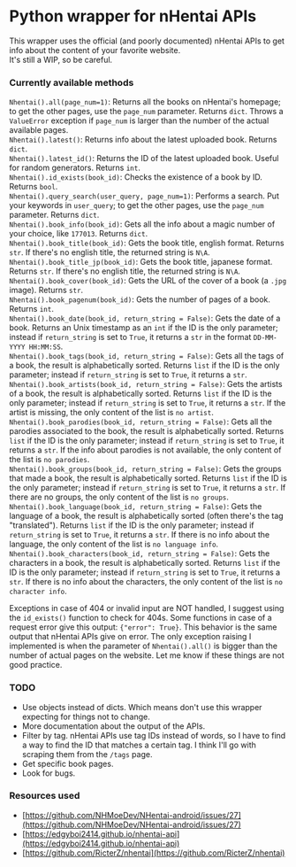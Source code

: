 Python wrapper for nHentai APIs
===

This wrapper uses the official (and poorly documented) nHentai APIs to get info about the content of your favorite website.  
It's still a WIP, so be careful.

### Currently available methods
`Nhentai().all(page_num=1)`: Returns all the books on nHentai's homepage; to get the other pages, use the `page_num` parameter. Returns `dict`. Throws a `ValueError` exception if `page_num` is larger than the number of the actual available pages.  
`Nhentai().latest()`: Returns info about the latest uploaded book. Returns `dict`.  
`Nhentai().latest_id()`: Returns the ID of the latest uploaded book. Useful for random generators. Returns `int`.  
`Nhentai().id_exists(book_id)`: Checks the existence of a book by ID. Returns `bool`.  
`Nhentai().query_search(user_query, page_num=1)`: Performs a search. Put your keywords in `user_query`; to get the other pages, use the `page_num` parameter. Returns `dict`.  
`Nhentai().book_info(book_id)`: Gets all the info about a magic number of your choice, like `177013`. Returns `dict`.  
`Nhentai().book_title(book_id)`: Gets the book title, english format. Returns `str`. If there's no english title, the returned string is `N\A`.  
`Nhentai().book_title_jp(book_id)`: Gets the book title, japanese format. Returns `str`. If there's no english title, the returned string is `N\A`.  
`Nhentai().book_cover(book_id)`: Gets the URL of the cover of a book (a `.jpg` image). Returns `str`.  
`Nhentai().book_pagenum(book_id)`: Gets the number of pages of a book. Returns `int`.  
`Nhentai().book_date(book_id, return_string = False)`: Gets the date of a book. Returns an Unix timestamp as an `int` if the ID is the only parameter; instead if `return_string` is set to `True`, it returns a `str` in the format `DD-MM-YYYY HH:MM:SS`.  
`Nhentai().book_tags(book_id, return_string = False)`: Gets all the tags of a book, the result is alphabetically sorted. Returns `list` if the ID is the only parameter; instead if `return_string` is set to `True`, it returns a `str`.  
`Nhentai().book_artists(book_id, return_string = False)`: Gets the artists of a book, the result is alphabetically sorted. Returns `list` if the ID is the only parameter; instead if `return_string` is set to `True`, it returns a `str`. If the artist is missing, the only content of the list is `no artist`.  
`Nhentai().book_parodies(book_id, return_string = False)`: Gets all the parodies associated to the book, the result is alphabetically sorted. Returns `list` if the ID is the only parameter; instead if `return_string` is set to `True`, it returns a `str`. If the info about parodies is not available, the only content of the list is `no parodies`.  
`Nhentai().book_groups(book_id, return_string = False)`: Gets the groups that made a book, the result is alphabetically sorted. Returns `list` if the ID is the only parameter; instead if `return_string` is set to `True`, it returns a `str`. If there are no groups, the only content of the list is `no groups`.  
`Nhentai().book_language(book_id, return_string = False)`: Gets the language of a book, the result is alphabetically sorted (often there's the tag "translated"). Returns `list` if the ID is the only parameter; instead if `return_string` is set to `True`, it returns a `str`. If there is no info about the language, the only content of the list is `no language info`.  
`Nhentai().book_characters(book_id, return_string = False)`: Gets the characters in a book, the result is alphabetically sorted. Returns `list` if the ID is the only parameter; instead if `return_string` is set to `True`, it returns a `str`. If there is no info about the characters, the only content of the list is `no character info`.  


Exceptions in case of 404 or invalid input are NOT handled, I suggest using the `id_exists()` function to check for 404s. Some functions in case of a request error give this output: `{"error": True}`. This behavior is the same output that nHentai APIs give on error. The only exception raising I implemented is when the parameter of `Nhentai().all()` is bigger than the number of actual pages on the website. Let me know if these things are not good practice.  

### TODO
+ Use objects instead of dicts. Which means don't use this wrapper expecting for things not to change.  
+ More documentation about the output of the APIs.  
+ Filter by tag. nHentai APIs use tag IDs instead of words, so I have to find a way to find the ID that matches a certain tag. I think I'll go with scraping them from the `/tags` page.  
+ Get specific book pages.  
+ Look for bugs.  

### Resources used
+ [https://github.com/NHMoeDev/NHentai-android/issues/27](https://github.com/NHMoeDev/NHentai-android/issues/27)  
+ [https://edgyboi2414.github.io/nhentai-api](https://edgyboi2414.github.io/nhentai-api)
+ [https://github.com/RicterZ/nhentai](https://github.com/RicterZ/nhentai)